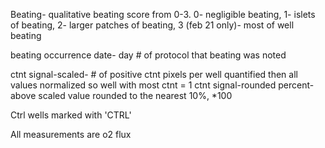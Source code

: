 
Beating- qualitative beating score from 0-3. 
0- negligible beating, 1- islets of beating, 2- larger patches of beating, 3 (feb 21 only)- most of well beating

beating occurrence date- day # of protocol that beating was noted

ctnt signal-scaled- # of positive ctnt pixels per well quantified then all values normalized so well with most ctnt = 1
ctnt signal-rounded percent- above scaled value rounded to the nearest 10%, *100

Ctrl wells marked with 'CTRL'

All measurements are o2 flux
